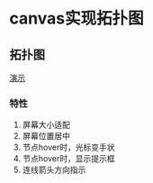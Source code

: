 # canvas实现拓扑图
## 拓扑图
[演示](https://spring011.github.io/canvas-topology/dist/production/index.html)

### 特性
1. 屏幕大小适配
2. 屏幕位置居中
3. 节点hover时，光标变手状
4. 节点hover时，显示提示框
5. 连线箭头方向指示


